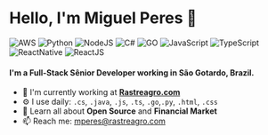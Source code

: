# Hello, I'm Miguel Peres 👋

![AWS](https://img.shields.io/badge/AWS-Intermediate-blue)
![Python](https://img.shields.io/badge/Python-Expert-orange)
![NodeJS](https://img.shields.io/badge/Node%20JS-Expert-green)
![C#](https://img.shields.io/badge/CSharp-Intermediate-green)
![GO](https://img.shields.io/badge/GO-Intermediate-lightgrey)
![JavaScript](https://img.shields.io/badge/JavaScript-Expert-yellow)
![TypeScript](https://img.shields.io/badge/TypeScript-Expert-lightgrey)
![ReactNative](https://img.shields.io/badge/React%20Native-Expert-9cf)
![ReactJS](https://img.shields.io/badge/React%20JS-Expert-9cf)

#### I'm a Full-Stack Sênior Developer working in São Gotardo, Brazil.

- 🏢 I'm currently working at **[Rastreagro.com](https://rastreagro.com)**
- ⚙️ I use daily: `.cs`, `.java`, `.js`, `.ts`, `.go`,`.py`, `.html`, `.css`
- 🌱 Learn all about **Open Source** and **Financial Market**
- 📫 Reach me: [mperes@rastreagro.com](mailto://mperes@rastreagro.com)
